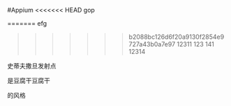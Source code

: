 #Appium
<<<<<<< HEAD
gop

=======
efg
>>>>>>> b2088bc126d6f20a9130f2854e9727a43b0a7e97
12311
123
141
12314



史蒂夫撒旦发射点

是豆腐干豆腐干

的风格
